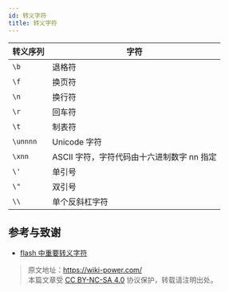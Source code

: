 ```yaml
---
id: 转义字符
title: 转义字符
---
```


| 转义序列 | 字符                                       |
| -------- | ------------------------------------------ |
| `\b`     | 退格符                                     |
| `\f`     | 换页符                                     |
| `\n`     | 换行符                                     |
| `\r`     | 回车符                                     |
| `\t`     | 制表符                                     |
| `\unnnn` | Unicode 字符                               |
| `\xnn`   | ASCII 字符，字符代码由十六进制数字 nn 指定 |
| `\'`     | 单引号                                     |
| `\"`     | 双引号                                     |
| `\\`     | 单个反斜杠字符                             |

## 参考与致谢

- [flash 中重要转义字符](https://www.dianziwang.net/thread-41585-1-1.html)

> 原文地址：<https://wiki-power.com/>  
> 本篇文章受 [CC BY-NC-SA 4.0](https://creativecommons.org/licenses/by/4.0/deed.zh) 协议保护，转载请注明出处。
